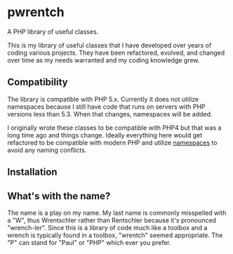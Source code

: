 # pwrentch

A PHP library of useful classes.

This is my library of useful classes that I have developed over years of coding various projects. They have been refactored, evolved, and changed over time as my needs warranted and my coding knowledge grew.


## Compatibility

The library is compatible with PHP 5.x. Currently it does not utilize namespaces because I still have code that runs on servers with PHP versions less than 5.3. When that changes, namespaces will be added.

I originally wrote these classes to be compatible with PHP4 but that was a long time ago and things change. Ideally everything here would get refactored to be compatible with modern PHP and utilize [namespaces](http://www.php.net/manual/en/language.namespaces.php) to avoid any naming conflicts.


## Installation


## What's with the name?

The name is a play on my name. My last name is commonly misspelled with a "W", thus Wrentschler rather than Rentschler because it's pronounced "wrench-ler". Since this is a library of code much like a toolbox and a wrench is typically found in a toolbox, "wrentch" seemed appropriate. The "P" can stand for "Paul" or "PHP" which ever you prefer.
